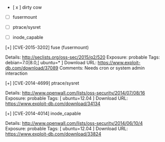 - [ x ] dirty cow
- [ ] fusermount
- [ ] ptrace/sysret
- [ ] inode_capable


[+] [CVE-2015-3202] fuse (fusermount)

   Details: http://seclists.org/oss-sec/2015/q2/520
   Exposure: probable
   Tags: debian=7.0|8.0,[ ubuntu=* ]
   Download URL: https://www.exploit-db.com/download/37089
   Comments: Needs cron or system admin interaction

[+] [CVE-2014-4699] ptrace/sysret

   Details: http://www.openwall.com/lists/oss-security/2014/07/08/16
   Exposure: probable
   Tags: [ ubuntu=12.04 ]
   Download URL: https://www.exploit-db.com/download/34134

[+] [CVE-2014-4014] inode_capable

   Details: http://www.openwall.com/lists/oss-security/2014/06/10/4
   Exposure: probable
   Tags: [ ubuntu=12.04 ]
   Download URL: https://www.exploit-db.com/download/33824
